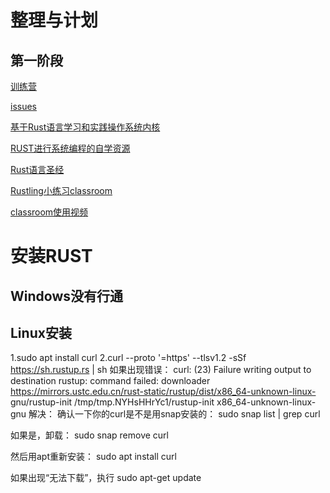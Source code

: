 # 整理与计划
## 第一阶段
[训练营](https://github.com/LearningOS/rust-based-os-comp2022/blob/main/scheduling.md)

[issues](https://github.com/LearningOS/rust-based-os-comp2022/issues/)

[基于Rust语言学习和实践操作系统内核](https://github.com/LearningOS/rust-based-os-comp2022)

[RUST进行系统编程的自学资源](https://github.com/rcore-os/rCore/wiki/study-resource-of-system-programming-in-RUST)

[Rust语言圣经](https://course.rs/about-book.html)

[Rustling小练习classroom](https://classroom.github.com/a/YTNg1dEH)

[classroom使用视频](https://www.bilibili.com/video/BV1fY4y1n7up?share_source=copy_web&vd_source=2be4a217a97aeb225551786e1fa8e967)


# 安装RUST
## Windows没有行通
## Linux安装
1.sudo apt install curl
2.curl --proto '=https' --tlsv1.2 -sSf https://sh.rustup.rs | sh
  如果出现错误：
  curl: (23) Failure writing output to destination
  rustup: command failed: downloader https://mirrors.ustc.edu.cn/rust-static/rustup/dist/x86_64-unknown-linux-       gnu/rustup-init /tmp/tmp.NYHsHHrYc1/rustup-init x86_64-unknown-linux-gnu
  解决：
  确认一下你的curl是不是用snap安装的：
  sudo snap list | grep curl

  如果是，卸载：
  sudo snap remove curl

  然后用apt重新安装：
  sudo apt install curl

  如果出现“无法下载”，执行
  sudo apt-get update

